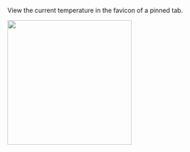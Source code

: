 View the current temperature in the favicon of a pinned tab.

<img width=279 src=https://cloud.githubusercontent.com/assets/154613/17145816/e1006cb6-5329-11e6-8520-f34c12e2d4e3.png>
